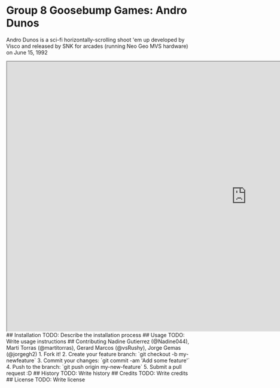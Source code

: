 # Group 8 Goosebump Games: Andro Dunos
Andro Dunos is a sci-fi horizontally-scrolling shoot 'em up developed by Visco and released by SNK for arcades (running Neo Geo MVS hardware) on June 15, 1992
<iframe width="1280" height="720" src="https://www.youtube.com/embed/iQOrXlf34es" frameborder="1" allow="autoplay; encrypted-media" allowfullscreen></iframe>
## Installation
TODO: Describe the installation process
## Usage
TODO: Write usage instructions
## Contributing
Nadine Gutierrez (@Nadine044), Marti Torras (@martitorras), Gerard Marcos (@vsRushy), Jorge Gemas (@jorgegh2)
1. Fork it!
2. Create your feature branch: `git checkout -b my-newfeature`
3. Commit your changes: `git commit -am 'Add some
feature'`
4. Push to the branch: `git push origin my-new-feature`
5. Submit a pull request :D
## History
TODO: Write history
## Credits
TODO: Write credits
## License
TODO: Write license
